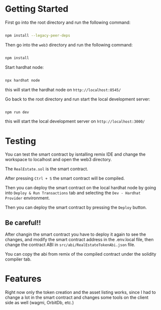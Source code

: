 # Getting Started

First go into the root directory and run the following command:

```bash

npm install --legacy-peer-deps

```

Then go into the `web3` directory and run the following command:

```bash

npm install

```

Start hardhat node:

```bash

npx hardhat node

```

this will start the hardhat node on `http://localhost:8545/`

Go back to the root directory and run start the local development server:

```bash

npm run dev

```

this will start the local development server on `http://localhost:3000/`

# Testing

You can test the smart contract by isntalling remix IDE and change the workspace to localhost and open the web3 directory.

The `RealEstate.sol` is the smart contract.

After pressing `Ctrl + S` the smart contract will be compiled.

Then you can deploy the smart contract on the local hardhat node by going into `Deploy & Run Transactions` tab and selecting the `Dev - Hardhat Provider` environment.

Then you can deploy the smart contract by pressing the `Deploy` button.

## Be careful!!

After changin the smart contract you have to deploy it again to see the changes, and modify the smart contract address in the .env.local file, then change the contract ABI in `src/abi/RealEstateTokenAbi.json` file.

You can copy the abi from remix of the compiled contract under the solidity compiler tab.

# Features

Right now only the token creation and the asset listing works, since I had to change a lot in the smart contract and changes some tools on the client side as well (wagmi, OrbitDb, etc.)
